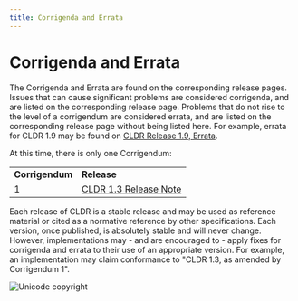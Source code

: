```yaml
---
title: Corrigenda and Errata
---
```


# Corrigenda and Errata

The Corrigenda and Errata are found on the corresponding release pages. Issues that can cause significant problems are considered corrigenda, and are listed on the corresponding release page. Problems that do not rise to the level of a corrigendum are considered errata, and are listed on the corresponding release page without being listed here. For example, errata for CLDR 1.9 may be found on [CLDR Release 1.9, Errata](https://cldr.unicode.org/index/downloads/cldr-1-9-release-note).

At this time, there is only one Corrigendum:

|   |   |
|---|---|
| **Corrigendum** | **Release** |
| 1 | [CLDR 1.3 Release Note](/index/downloads/cldr-1-3-release-note) |

Each release of CLDR is a stable release and may be used as reference material or cited as a normative reference by other specifications. Each version, once published, is absolutely stable and will never change. However, implementations may - and are encouraged to - apply fixes for corrigenda and errata to their use of an appropriate version. For example, an implementation may claim conformance to "CLDR 1.3, as amended by Corrigendum 1".

![Unicode copyright](https://www.unicode.org/img/hb_notice.gif)
